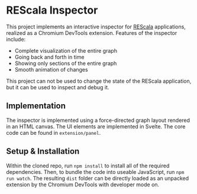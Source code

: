 # REScala Inspector

This project implements an interactive inspector for [REScala](https://www.rescala-lang.com/) applications, realized
as a Chromium DevTools extension. Features of the inspector include:

- Complete visualization of the entire graph
- Going back and forth in time
- Showing only sections of the entire graph
- Smooth animation of changes

This project can not be used to change the state of the REScala application, but it can be used to inspect and debug it.

## Implementation
The inspector is implemented using a force-directed graph layout rendered in an HTML canvas. The UI elements are
implemented in Svelte. The core code can be found in `extension/panel`.

## Setup & Installation
Within the cloned repo, run `npm install` to install all of the required dependencies. Then, to bundle the code into
useable JavaScript, run `npm run watch`. The resulting `dist` folder can be directly loaded as an unpacked extension
by the Chromium DevTools with developer mode on.